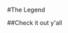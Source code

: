 #The Legend


##Check it out y'all

<html lang="en-US">
    <head>
    <title></title>
    <meta charset="UTF-8">
     <link rel="stylesheet" href="">
    <script src=""></script> 
    <style>
        p > a{
             
        
            color: #0000ff;
        }
        span#urgent p.message{
             color: #00d;
        }

        </style>
    </head>
    
    <body>
        
    <span id="urgent"><p class="message">fart</p></span>
     <p><a> dookey</a></p>
    

    <p><a>egg</a></p>
        
    <h><a> dookey</a></h>
    </body>
</html>
